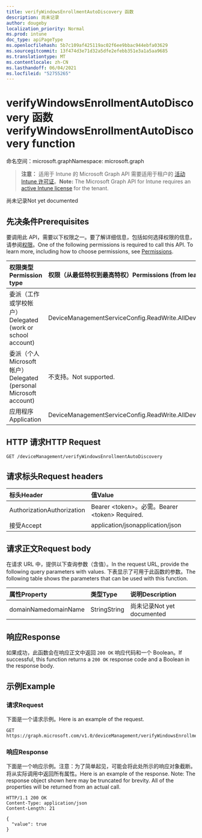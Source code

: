 ```yaml
---
title: verifyWindowsEnrollmentAutoDiscovery 函数
description: 尚未记录
author: dougeby
localization_priority: Normal
ms.prod: intune
doc_type: apiPageType
ms.openlocfilehash: 5b7c109af425119ac02f6ee9bbac944ebfa03629
ms.sourcegitcommit: 13f474d3e71d32a5dfe2efebb351e3a1a5aa9685
ms.translationtype: MT
ms.contentlocale: zh-CN
ms.lasthandoff: 06/04/2021
ms.locfileid: "52755265"
---
```

# <a name="verifywindowsenrollmentautodiscovery-function"></a><span data-ttu-id="ec70b-103">verifyWindowsEnrollmentAutoDiscovery 函数</span><span class="sxs-lookup"><span data-stu-id="ec70b-103">verifyWindowsEnrollmentAutoDiscovery function</span></span>

<span data-ttu-id="ec70b-104">命名空间：microsoft.graph</span><span class="sxs-lookup"><span data-stu-id="ec70b-104">Namespace: microsoft.graph</span></span>

> <span data-ttu-id="ec70b-105">**注意：** 适用于 Intune 的 Microsoft Graph API 需要适用于租户的 [活动 Intune 许可证](https://go.microsoft.com/fwlink/?linkid=839381)。</span><span class="sxs-lookup"><span data-stu-id="ec70b-105">**Note:** The Microsoft Graph API for Intune requires an [active Intune license](https://go.microsoft.com/fwlink/?linkid=839381) for the tenant.</span></span>

<span data-ttu-id="ec70b-106">尚未记录</span><span class="sxs-lookup"><span data-stu-id="ec70b-106">Not yet documented</span></span>

## <a name="prerequisites"></a><span data-ttu-id="ec70b-107">先决条件</span><span class="sxs-lookup"><span data-stu-id="ec70b-107">Prerequisites</span></span>
<span data-ttu-id="ec70b-p101">要调用此 API，需要以下权限之一。要了解详细信息，包括如何选择权限的信息，请参阅[权限](/graph/permissions-reference)。</span><span class="sxs-lookup"><span data-stu-id="ec70b-p101">One of the following permissions is required to call this API. To learn more, including how to choose permissions, see [Permissions](/graph/permissions-reference).</span></span>

|<span data-ttu-id="ec70b-110">权限类型</span><span class="sxs-lookup"><span data-stu-id="ec70b-110">Permission type</span></span>|<span data-ttu-id="ec70b-111">权限（从最低特权到最高特权）</span><span class="sxs-lookup"><span data-stu-id="ec70b-111">Permissions (from least to most privileged)</span></span>|
|:---|:---|
|<span data-ttu-id="ec70b-112">委派（工作或学校帐户）</span><span class="sxs-lookup"><span data-stu-id="ec70b-112">Delegated (work or school account)</span></span>|<span data-ttu-id="ec70b-113">DeviceManagementServiceConfig.ReadWrite.All</span><span class="sxs-lookup"><span data-stu-id="ec70b-113">DeviceManagementServiceConfig.ReadWrite.All</span></span>|
|<span data-ttu-id="ec70b-114">委派（个人 Microsoft 帐户）</span><span class="sxs-lookup"><span data-stu-id="ec70b-114">Delegated (personal Microsoft account)</span></span>|<span data-ttu-id="ec70b-115">不支持。</span><span class="sxs-lookup"><span data-stu-id="ec70b-115">Not supported.</span></span>|
|<span data-ttu-id="ec70b-116">应用程序</span><span class="sxs-lookup"><span data-stu-id="ec70b-116">Application</span></span>|<span data-ttu-id="ec70b-117">DeviceManagementServiceConfig.ReadWrite.All</span><span class="sxs-lookup"><span data-stu-id="ec70b-117">DeviceManagementServiceConfig.ReadWrite.All</span></span>|

## <a name="http-request"></a><span data-ttu-id="ec70b-118">HTTP 请求</span><span class="sxs-lookup"><span data-stu-id="ec70b-118">HTTP Request</span></span>
<!-- {
  "blockType": "ignored"
}
-->
``` http
GET /deviceManagement/verifyWindowsEnrollmentAutoDiscovery
```

## <a name="request-headers"></a><span data-ttu-id="ec70b-119">请求标头</span><span class="sxs-lookup"><span data-stu-id="ec70b-119">Request headers</span></span>
|<span data-ttu-id="ec70b-120">标头</span><span class="sxs-lookup"><span data-stu-id="ec70b-120">Header</span></span>|<span data-ttu-id="ec70b-121">值</span><span class="sxs-lookup"><span data-stu-id="ec70b-121">Value</span></span>|
|:---|:---|
|<span data-ttu-id="ec70b-122">Authorization</span><span class="sxs-lookup"><span data-stu-id="ec70b-122">Authorization</span></span>|<span data-ttu-id="ec70b-123">Bearer &lt;token&gt;。必需。</span><span class="sxs-lookup"><span data-stu-id="ec70b-123">Bearer &lt;token&gt; Required.</span></span>|
|<span data-ttu-id="ec70b-124">接受</span><span class="sxs-lookup"><span data-stu-id="ec70b-124">Accept</span></span>|<span data-ttu-id="ec70b-125">application/json</span><span class="sxs-lookup"><span data-stu-id="ec70b-125">application/json</span></span>|

## <a name="request-body"></a><span data-ttu-id="ec70b-126">请求正文</span><span class="sxs-lookup"><span data-stu-id="ec70b-126">Request body</span></span>
<span data-ttu-id="ec70b-127">在请求 URL 中，提供以下查询参数（含值）。</span><span class="sxs-lookup"><span data-stu-id="ec70b-127">In the request URL, provide the following query parameters with values.</span></span>
<span data-ttu-id="ec70b-128">下表显示了可用于此函数的参数。</span><span class="sxs-lookup"><span data-stu-id="ec70b-128">The following table shows the parameters that can be used with this function.</span></span>

|<span data-ttu-id="ec70b-129">属性</span><span class="sxs-lookup"><span data-stu-id="ec70b-129">Property</span></span>|<span data-ttu-id="ec70b-130">类型</span><span class="sxs-lookup"><span data-stu-id="ec70b-130">Type</span></span>|<span data-ttu-id="ec70b-131">说明</span><span class="sxs-lookup"><span data-stu-id="ec70b-131">Description</span></span>|
|:---|:---|:---|
|<span data-ttu-id="ec70b-132">domainName</span><span class="sxs-lookup"><span data-stu-id="ec70b-132">domainName</span></span>|<span data-ttu-id="ec70b-133">String</span><span class="sxs-lookup"><span data-stu-id="ec70b-133">String</span></span>|<span data-ttu-id="ec70b-134">尚未记录</span><span class="sxs-lookup"><span data-stu-id="ec70b-134">Not yet documented</span></span>|



## <a name="response"></a><span data-ttu-id="ec70b-135">响应</span><span class="sxs-lookup"><span data-stu-id="ec70b-135">Response</span></span>
<span data-ttu-id="ec70b-136">如果成功，此函数会在响应正文中返回 `200 OK` 响应代码和一个 Boolean。</span><span class="sxs-lookup"><span data-stu-id="ec70b-136">If successful, this function returns a `200 OK` response code and a Boolean in the response body.</span></span>

## <a name="example"></a><span data-ttu-id="ec70b-137">示例</span><span class="sxs-lookup"><span data-stu-id="ec70b-137">Example</span></span>

### <a name="request"></a><span data-ttu-id="ec70b-138">请求</span><span class="sxs-lookup"><span data-stu-id="ec70b-138">Request</span></span>
<span data-ttu-id="ec70b-139">下面是一个请求示例。</span><span class="sxs-lookup"><span data-stu-id="ec70b-139">Here is an example of the request.</span></span>
``` http
GET https://graph.microsoft.com/v1.0/deviceManagement/verifyWindowsEnrollmentAutoDiscovery(domainName='parameterValue')
```

### <a name="response"></a><span data-ttu-id="ec70b-140">响应</span><span class="sxs-lookup"><span data-stu-id="ec70b-140">Response</span></span>
<span data-ttu-id="ec70b-p103">下面是一个响应示例。注意：为了简单起见，可能会将此处所示的响应对象截断。将从实际调用中返回所有属性。</span><span class="sxs-lookup"><span data-stu-id="ec70b-p103">Here is an example of the response. Note: The response object shown here may be truncated for brevity. All of the properties will be returned from an actual call.</span></span>
``` http
HTTP/1.1 200 OK
Content-Type: application/json
Content-Length: 21

{
  "value": true
}
```




